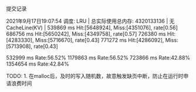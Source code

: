 <!--
 * @Description: 
 * @Author: Wangzhe
 * @Date: 2021-09-17 19:07:31
 * @LastEditors: Wangzhe
 * @LastEditTime: 2021-09-17 19:51:31
 * @FilePath: /src/doc/提交记录.md
-->

提交记录


2021年9月17日19:07:54
调度: LRU | 总实际使用总内存: 4320133136 | 无CacheLine(KV) | 
539869 ms Hit:[5648924], Miss:[4351076], rate[0.56]
686756 ms Hit:[5650242], Miss:[4349758], rate[0.57]
726380 ms Hit:[4283330], Miss:[5716670], rate[0.43]
771272 ms Hit:[4286092], Miss:[5713908], rate[0.43]

532999  ms Rate:56.52%
1179863 ms Rate:56.52%
723866  ms Rate:42.88%
1354654 ms Rate:42.84%

TODO: 
    1. 在malloc后，及时的写入随机数，故意触发缺页中断，防止在运行时申请浪费时间


